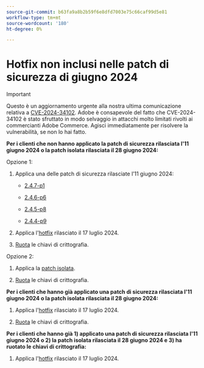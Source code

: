 ```yaml
---
source-git-commit: b63fa9a8b2b59f6e8dfd7003e75c66caf99d5e81
workflow-type: tm+mt
source-wordcount: '180'
ht-degree: 0%

---
```

# Hotfix non inclusi nelle patch di sicurezza di giugno 2024

>[!IMPORTANT]
>
>Questo è un aggiornamento urgente alla nostra ultima comunicazione relativa a [CVE-2024-34102](https://nvd.nist.gov/vuln/detail/CVE-2024-34102). Adobe è consapevole del fatto che CVE-2024-34102 è stato sfruttato in modo selvaggio in attacchi molto limitati rivolti ai commercianti Adobe Commerce. Agisci immediatamente per risolvere la vulnerabilità, se non lo hai fatto.

**Per i clienti che non hanno applicato la patch di sicurezza rilasciata l&#39;11 giugno 2024 o la patch isolata rilasciata il 28 giugno 2024:**

Opzione 1:

1. Applica una delle patch di sicurezza rilasciate l’11 giugno 2024:

   * [2.4.7-p1](https://experienceleague.adobe.com/en/docs/commerce-operations/release/notes/security-patches/2-4-7-patches#adobe-commerce-247-p1)

   * [2.4.6-p6](https://experienceleague.adobe.com/en/docs/commerce-operations/release/notes/security-patches/2-4-6-patches#adobe-commerce-246-p6)

   * [2.4.5-p8](https://experienceleague.adobe.com/en/docs/commerce-operations/release/notes/security-patches/2-4-5-patches#adobe-commerce-245-p8)

   * [2.4.4-p9](https://experienceleague.adobe.com/en/docs/commerce-operations/release/notes/security-patches/2-4-4-patches#adobe-commerce-244-p9)

1. Applica l&#39;[hotfix](https://experienceleague.adobe.com/en/docs/commerce-knowledge-base/kb/troubleshooting/known-issues-patches-attached/security-update-available-for-adobe-commerce-apsb24-40-revised-to-include-isolated-patch-for-cve-2024-34102) rilasciato il 17 luglio 2024.

1. [Ruota](https://experienceleague.adobe.com/en/docs/commerce-admin/systems/security/encryption-key) le chiavi di crittografia.

Opzione 2:

1. Applica la [patch isolata](https://experienceleague.adobe.com/en/docs/commerce-knowledge-base/kb/troubleshooting/known-issues-patches-attached/security-update-available-for-adobe-commerce-apsb24-40-revised-to-include-isolated-patch-for-cve-2024-34102).

1. [Ruota](https://experienceleague.adobe.com/en/docs/commerce-admin/systems/security/encryption-key) le chiavi di crittografia.

**Per i clienti che hanno già applicato una patch di sicurezza rilasciata l&#39;11 giugno 2024 o la patch isolata rilasciata il 28 giugno 2024:**

1. Applica l&#39;[hotfix](https://experienceleague.adobe.com/en/docs/commerce-knowledge-base/kb/troubleshooting/known-issues-patches-attached/security-update-available-for-adobe-commerce-apsb24-40-revised-to-include-isolated-patch-for-cve-2024-34102) rilasciato il 17 luglio 2024.

1. [Ruota](https://experienceleague.adobe.com/en/docs/commerce-admin/systems/security/encryption-key) le chiavi di crittografia.

**Per i clienti che hanno già 1) applicato una patch di sicurezza rilasciata l&#39;11 giugno 2024 o 2) la patch isolata rilasciata il 28 giugno 2024 e 3) ha ruotato le chiavi di crittografia:**
 
1. Applica l&#39;[hotfix](https://experienceleague.adobe.com/en/docs/commerce-knowledge-base/kb/troubleshooting/known-issues-patches-attached/security-update-available-for-adobe-commerce-apsb24-40-revised-to-include-isolated-patch-for-cve-2024-34102) rilasciato il 17 luglio 2024.
